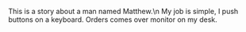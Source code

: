 This is a story about a man named Matthew.\n
My job is simple, I push buttons on a keyboard. Orders comes over monitor on my desk.
